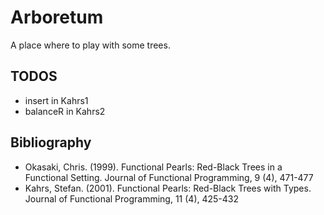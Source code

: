 # Arboretum

A place where to play with some trees.

## TODOS

- insert in Kahrs1
- balanceR in Kahrs2

## Bibliography

- Okasaki, Chris. (1999). Functional Pearls: Red-Black Trees in a Functional Setting. Journal of Functional Programming, 9 (4), 471-477
- Kahrs, Stefan. (2001). Functional Pearls: Red-Black Trees with Types. Journal of Functional Programming, 11 (4), 425-432
